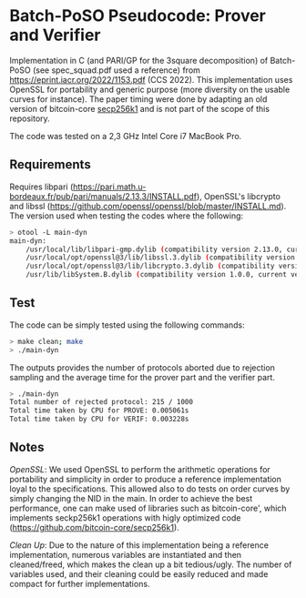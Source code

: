 # Batch-PoSO Pseudocode: Prover and Verifier

Implementation in C (and PARI/GP for the 3square decomposition) of Batch-PoSO (see spec_squad.pdf used a reference) from https://eprint.iacr.org/2022/1153.pdf (CCS 2022). This implementation uses OpenSSL for portability and generic purpose (more diversity on the usable curves for instance). The paper timing were done by adapting an old version of bitcoin-core [secp256k1](https://github.com/bitcoin-core/secp256k1) and is not part of the scope of this repository.

The code was tested on a 2,3 GHz Intel Core i7 MacBook Pro.

## Requirements

Requires libpari (https://pari.math.u-bordeaux.fr/pub/pari/manuals/2.13.3/INSTALL.pdf), OpenSSL's libcrypto and libssl (https://github.com/openssl/openssl/blob/master/INSTALL.md).
The version used when testing the codes where the following:

```bash
> otool -L main-dyn 
main-dyn:
	/usr/local/lib/libpari-gmp.dylib (compatibility version 2.13.0, current version 2.13.2)
	/usr/local/opt/openssl@3/lib/libssl.3.dylib (compatibility version 3.0.0, current version 3.0.0)
	/usr/local/opt/openssl@3/lib/libcrypto.3.dylib (compatibility version 3.0.0, current version 3.0.0)
	/usr/lib/libSystem.B.dylib (compatibility version 1.0.0, current version 1351.0.0)
```

## Test

The code can be simply tested using the following commands:

```bash
> make clean; make
> ./main-dyn
```

The outputs provides the number of protocols aborted due to rejection sampling and the average time for the prover part and the verifier part.

```bash
> ./main-dyn
Total number of rejected protocol: 215 / 1000
Total time taken by CPU for PROVE: 0.005061s
Total time taken by CPU for VERIF: 0.003228s
```

## Notes

_OpenSSL_: We used OpenSSL to perform the arithmetic operations for portability and simplicity in order to produce a reference implementation loyal to the specifications. This allowed also to do tests on order curves by simply changing the NID in the main. In order to achieve the best performance, one can make used of libraries such as bitcoin-core', which implements seckp256k1 operations with higly optimized code (https://github.com/bitcoin-core/secp256k1).

_Clean Up_: Due to the nature of this implementation being a reference implementation, numerous variables are instantiated and then cleaned/freed, which makes the clean up a bit tedious/ugly. The number of variables used, and their cleaning could be easily reduced and made compact for further implementations.

